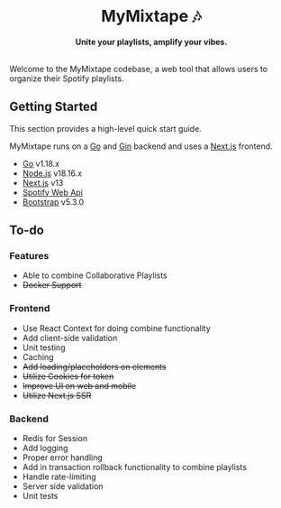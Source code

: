 <div align="center">
    <br>
    <h1>MyMixtape 🎶</h1>
    <strong>Unite your playlists, amplify your vibes.</strong>
</div>
<br>

Welcome to the MyMixtape codebase, a web tool that allows users to organize their Spotify playlists.

## Getting Started

This section provides a high-level quick start guide.

MyMixtape runs on a [Go](https://go.dev/) and [Gin](https://gin-gonic.com/) backend and uses a [Next.js](https://nextjs.org/) frontend.

- [Go](https://go.dev/) v1.18.x
- [Node.js](https://nodejs.org/en) v18.16.x
- [Next.js](https://nextjs.org/) v13
- [Spotify Web Api](https://developer.spotify.com/documentation/web-api)
- [Bootstrap](https://getbootstrap.com/) v5.3.0

## To-do

### Features

- Able to combine Collaborative Playlists
- ~~Docker Support~~

### Frontend

- Use React Context for doing combine functionality
- Add client-side validation
- Unit testing
- Caching
- ~~Add loading/placeholders on elements~~
- ~~Utilize Cookies for token~~
- ~~Improve UI on web and mobile~~
- ~~Utilize Next.js SSR~~

### Backend

- Redis for Session
- Add logging
- Proper error handling
- Add in transaction rollback functionality to combine playlists
- Handle rate-limiting
- Server side validation
- Unit tests
